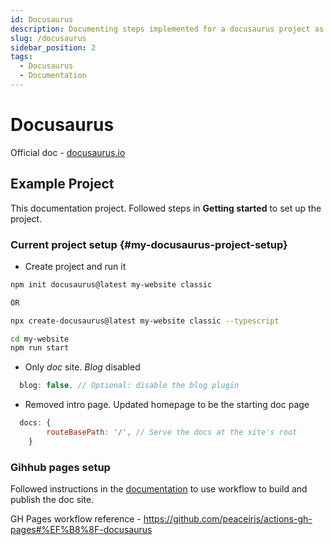 ```yaml
---
id: Docusaurus
description: Documenting steps implemented for a docusaurus project as a guide
slug: /docusaurus
sidebar_position: 2
tags: 
  - Docusaurus
  - Documentation
---
```


# Docusaurus

Official doc - [docusaurus.io](https://docusaurus.io/)

## Example Project

This documentation project. Followed steps in **Getting started** to set up the project. 

### Current project setup {#my-docusaurus-project-setup}


- Create project and run it
```bash
npm init docusaurus@latest my-website classic

OR 

npx create-docusaurus@latest my-website classic --typescript

cd my-website
npm run start
```
 - Only *doc* site. *Blog* disabled
```js
  blog: false, // Optional: disable the blog plugin
```
- Removed intro page. Updated homepage to be the starting doc page
```js
  docs: {
        routeBasePath: '/', // Serve the docs at the site's root
    }
```

### Gihhub pages setup
Followed instructions in the [documentation](https://docusaurus.io/docs/deployment#deploying-to-github-pages) to use workflow to build and publish the doc site.

GH Pages workflow reference - https://github.com/peaceiris/actions-gh-pages#%EF%B8%8F-docusaurus





